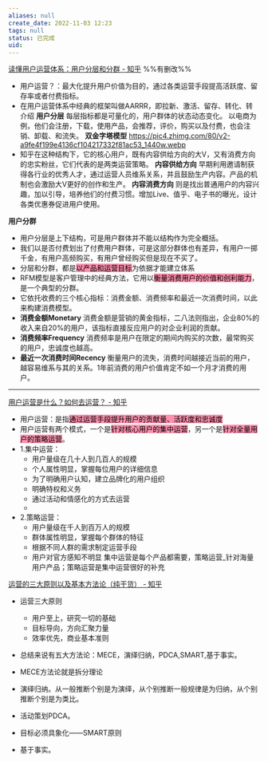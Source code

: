 ```yaml
---
aliases: null
create_date: 2022-11-03 12:23
tags: null
status: 已完成
uid: 
---
```


[读懂用户运营体系：用户分层和分群 - 知乎](https://zhuanlan.zhihu.com/p/25566278)
%%有删改%%
- 用户运营？：最大化提升用户价值为目的，通过各类运营手段提高活跃度、留存率或者付费指标。
- 在用户运营体系中经典的框架叫做AARRR，即拉新、激活、留存、转化、转介绍
**用户分层**
	每层指标都是可量化的，用户群体的状态动态变化。
		以电商为例，他们会注册，下载，使用产品，会推荐，评价，购买以及付费，也会注销、卸载、和流失。
	**双金字塔模型**
 https://pic4.zhimg.com/80/v2-a9fe4f199e4136cf104217332f81ac53_1440w.webp
- 知乎在这种结构下，它的核心用户，既有内容供给方向的大V，又有消费方向的忠实粉丝，它们代表的是两类运营策略。
	**内容供给方向**
	早期利用邀请制获得各行业的优秀人才，通过运营人员维系关系，并且鼓励生产内容。产品的机制也会激励大V更好的创作和生产。
	**内容消费方向**
	则是找出普通用户的内容兴趣，加以引导，培养他们的付费习惯。增加Live、值乎、电子书的曝光，设计各类优惠券促进用户使用。

**用户分群**
- 用户分层是上下结构，可是用户群体并不能以结构作为完全概括。
- 我们以是否付费划出了付费用户群体，可是这部分群体也有差异，有用户一掷千金，有用户高频购买，有用户曾经购买但是现在不买了。
- 分层和分群，都是<mark style="background: #FF5582A6;">以产品和运营目标</mark>为依据才能建立体系
- RFM模型是客户管理中的经典方法，它用以<mark style="background: #FF5582A6;">衡量消费用户的价值和创利能力</mark>，是一个典型的分群。
- 它依托收费的三个核心指标：消费金额、消费频率和最近一次消费时间，以此来构建消费模型。
- **消费金额Monetary**
	消费金额是营销的黄金指标，二八法则指出，企业80%的收入来自20%的用户，该指标直接反应用户的对企业利润的贡献。
- **消费频率Frequency**
	消费频率是用户在限定的期间内购买的次数，最常购买的用户，忠诚度也越高。
- **最近一次消费时间Recency**
	衡量用户的流失，消费时间越接近当前的用户，越容易维系与其的关系。1年前消费的用户价值肯定不如一个月才消费的用户。
---


[ 用户运营是什么？如何去运营？ - 知乎](https://www.zhihu.com/question/27224163/answer/69854616)

- 用户运营：是指<mark style="background: #FF5582A6;">通过运营手段提升用户的贡献量、活跃度和忠诚度</mark>
- 用户运营有两个模式，一个是<mark style="background: #FF5582A6;">针对核心用户的集中运营</mark>，另一个是<mark style="background: #FF5582A6;">针对全量用户的策略运营</mark>。
- 1.集中运营：
	- 用户量级在几十人到几百人的规模
	- 个人属性明显，掌握每位用户的详细信息
	- 为了明确用户认知，建立品牌化的用户组织
	- 明确特权和义务
	- 通过活动和情感化的方式去运营
	- 
- 2.策略运营：
	- 用户量级在千人到百万人的规模
	- 群体属性明显，掌握每个群体的特征
	- 根据不同人群的需求制定运营手段
	- 用户对官方感知不明显
集中运营是每个产品都需要，策略运营_针对海量用户产品；策略运营是集中运营很好的补充

[运营的三大原则以及基本方法论（纯干货） - 知乎](https://zhuanlan.zhihu.com/p/25770351)

- 运营三大原则
	- 用户至上，研究一切的基础
	- 目标导向，方向汇聚力量
	- 效率优先，商业基本准则

- 总结来说有五大方法论：MECE，演绎归纳，PDCA,SMART,基于事实。
- MECE方法论就是拆分理论
- 演绎归纳。从一般推断个别是为演绎，从个别推断一般规律是为归纳，从个别推断个别是为类比。
- 活动策划PDCA。
- 目标必须具象化——SMART原则
- 基于事实。
